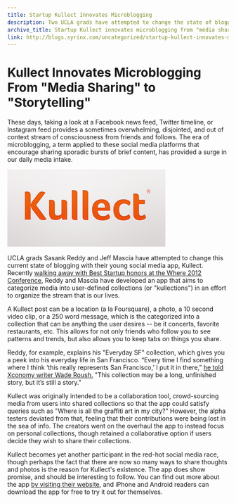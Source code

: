 ```yaml
---
title: Startup Kullect Innovates Microblogging
description: Two UCLA grads have attempted to change the state of blogging with their app, Kullect, in an effort to organize the stream that is our lives.
archive_title: Startup Kullect innovates microblogging from "media sharing" to "storytelling"
link: http://blogs.syrinx.com/uncategorized/startup-kullect-innovates-microblogging-from-media-sharing-to-storytelling/
---
```


# Kullect Innovates Microblogging From "Media Sharing" to "Storytelling"

These days, taking a look at a Facebook news feed, Twitter timeline, or Instagram feed provides a sometimes overwhelming, disjointed, and out of context stream of consciousness from friends and follows. The era of microblogging, a term applied to these social media platforms that encourage sharing sporadic bursts of brief content, has provided a surge in our daily media intake.

![](/assets/img/blog/kullect.png)

UCLA grads Sasank Reddy and Jeff Mascia have attempted to change this current state of blogging with their young social media app, Kullect. Recently [walking away with Best Startup honors at the Where 2012 Conference](http://blog.kullect.com/post/20537753067/kullect-voted-best-startup-at-where-2-0), Reddy and Mascia have developed an app that aims to categorize media into user-defined collections (or "kullections") in an effort to organize the stream that is our lives.

A Kullect post can be a location (a la Foursquare), a photo, a 10 second video clip, or a 250 word message, which is the categorized into a collection that can be anything the user desires -- be it concerts, favorite restaurants, etc. This allows for not only friends who follow you to see patterns and trends, but also allows you to keep tabs on things you share.

Reddy, for example, explains his "Everyday SF" collection, which gives you a peek into his everyday life in San Francisco. “Every time I find something where I think ‘this really represents San Francisco,’ I put it in there,” [he told Xconomy writer Wade Roush.](http://www.xconomy.com/national/2012/04/13/kullect-reinvents-blogging-for-the-smartphone-era/) "This collection may be a long, unfinished story, but it’s still a story."

Kullect was originally intended to be a collaboration tool, crowd-sourcing media from users into shared collections so that the app could satisfy queries such as "Where is all the graffiti art in my city?" However, the alpha testers deviated from that, feeling that their contributions were being lost in the sea of info. The creators went on the overhaul the app to instead focus on personal collections, though retained a collaborative option if users decide they wish to share their collections.

Kullect becomes yet another participant in the red-hot social media race, though perhaps the fact that there are now so many ways to share thoughts and photos is the reason for Kullect's existence. The app does show promise, and should be interesting to follow. You can find out more about the app [by visiting their website](http://www.kullect.com/), and iPhone and Android readers can download the app for free to try it out for themselves.
